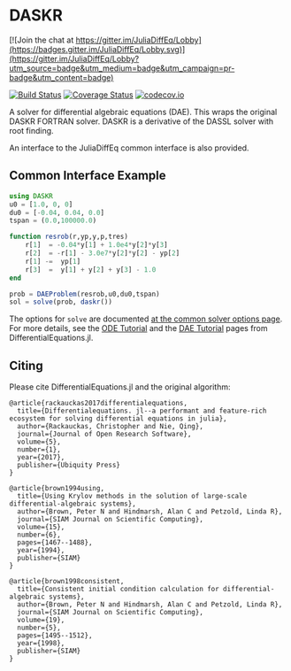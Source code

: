 # DASKR

[![Join the chat at https://gitter.im/JuliaDiffEq/Lobby](https://badges.gitter.im/JuliaDiffEq/Lobby.svg)](https://gitter.im/JuliaDiffEq/Lobby?utm_source=badge&utm_medium=badge&utm_campaign=pr-badge&utm_content=badge)

[![Build Status](https://travis-ci.com/SciML/DASKR.jl.svg?branch=master)](https://travis-ci.com/SciML/DASKR.jl)
[![Coverage Status](https://coveralls.io/repos/github/JuliaDiffEq/DASKR.jl/badge.svg)](https://coveralls.io/github/JuliaDiffEq/DASKR.jl)
[![codecov.io](http://codecov.io/github/SciML/DASKR.jl/coverage.svg?branch=master)](http://codecov.io/github/SciML/DASKR.jl?branch=master)

A solver for differential algebraic equations (DAE). This wraps the original DASKR FORTRAN solver. DASKR is a derivative of the DASSL solver with root finding. 

An interface to the JuliaDiffEq common interface is also provided.

## Common Interface Example

```julia
using DASKR
u0 = [1.0, 0, 0]
du0 = [-0.04, 0.04, 0.0]
tspan = (0.0,100000.0)

function resrob(r,yp,y,p,tres)
    r[1]  = -0.04*y[1] + 1.0e4*y[2]*y[3]
    r[2]  = -r[1] - 3.0e7*y[2]*y[2] - yp[2]
    r[1] -=  yp[1]
    r[3]  =  y[1] + y[2] + y[3] - 1.0
end

prob = DAEProblem(resrob,u0,du0,tspan)    
sol = solve(prob, daskr())
```

The options for `solve` are documented [at the common solver options page](http://diffeq.sciml.ai/dev/basics/common_solver_opts.html). For more details, see the [ODE Tutorial](http://diffeq.sciml.ai/dev/tutorials/ode_example.html) and the [DAE Tutorial](http://diffeq.sciml.ai/dev/tutorials/dae_example.html) pages from DifferentialEquations.jl.

## Citing

Please cite DifferentialEquations.jl and the original algorithm:

```
@article{rackauckas2017differentialequations,
  title={Differentialequations. jl--a performant and feature-rich ecosystem for solving differential equations in julia},
  author={Rackauckas, Christopher and Nie, Qing},
  journal={Journal of Open Research Software},
  volume={5},
  number={1},
  year={2017},
  publisher={Ubiquity Press}
}

@article{brown1994using,
  title={Using Krylov methods in the solution of large-scale differential-algebraic systems},
  author={Brown, Peter N and Hindmarsh, Alan C and Petzold, Linda R},
  journal={SIAM Journal on Scientific Computing},
  volume={15},
  number={6},
  pages={1467--1488},
  year={1994},
  publisher={SIAM}
}

@article{brown1998consistent,
  title={Consistent initial condition calculation for differential-algebraic systems},
  author={Brown, Peter N and Hindmarsh, Alan C and Petzold, Linda R},
  journal={SIAM Journal on Scientific Computing},
  volume={19},
  number={5},
  pages={1495--1512},
  year={1998},
  publisher={SIAM}
}
```
